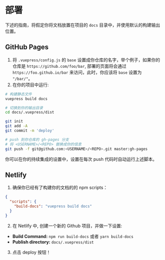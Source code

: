# 部署

下述的指南，将假定你将文档放置在项目的 `docs` 目录中，并使用默认的构建输出位置。

## GitHub Pages

1. 将 `.vuepress/config.js` 的 `base` 设置成你仓库的名字，举个例子，如果你的仓库是 `https://github.com/foo/bar`, 部署的页面将会通过 `https://foo.github.io/bar` 来访问，此时，你应该将 `base` 设置为 `"/bar/"`。
2. 在你的项目中运行:

``` bash
# 构建静态文件
vuepress build docs

# 切换到你的输出目录
cd docs/.vuepress/dist

git init
git add -A
git commit -m 'deploy'

# push 到你仓库的 gh-pages 分支
# 将 <USERNAME>/<REPO> 替换成你的信息
git push -f git@github.com:<USERNAME>/<REPO>.git master:gh-pages
```

你可以在你的持续集成的设置中，设置在每次 push 代码时自动运行上述脚本。

## Netlify

1. 确保你已经有了构建你的文档的的 npm scripts：

``` json
{
  "scripts": {
    "build-docs": "vuepress build docs"
  }
}
```

2. 在 Netlify 中, 创建一个新的 Github 项目，并做一下设置:

  - **Build Command:** `npm run build-docs` 或者 `yarn build-docs`
  - **Publish directory:** `docs/.vuepress/dist`

3. 点击 deploy 按钮！
